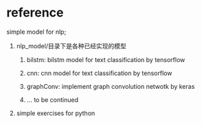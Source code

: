 # reference 
simple model for nlp;

1. nlp_model/目录下是各种已经实现的模型

   1. bilstm:  bilstm model for text classification by tensorflow

   2. cnn: cnn model for text classification by tensorflow

   3. graphConv: implement graph convolution netwotk by keras
   4. ... to be continued

2. simple exercises for python